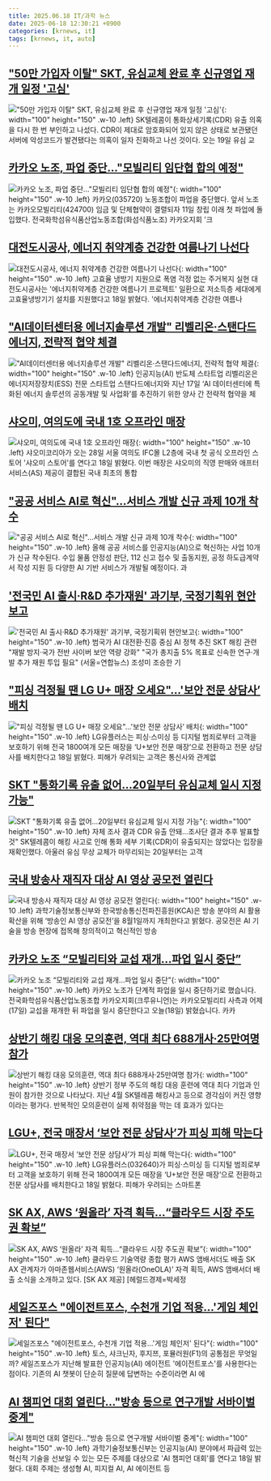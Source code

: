 ```yaml
---
title: 2025.06.18 IT/과학 뉴스
date: 2025-06-18 12:30:21 +0900
categories: [krnews, it]
tags: [krnews, it, auto]
---
```

## ["50만 가입자 이탈" SKT, 유심교체 완료 후 신규영업 재개 일정 '고심'](https://n.news.naver.com/mnews/article/015/0005145735)

!["50만 가입자 이탈" SKT, 유심교체 완료 후 신규영업 재개 일정 '고심'](https://mimgnews.pstatic.net/image/origin/015/2025/06/17/5145735.jpg?type=nf220_150){: width="100" height="150" .w-10 .left}
SK텔레콤이 통화상세기록(CDR) 유출 의혹을 다시 한 번 부인하고 나섰다. CDR이 제대로 암호화되어 있지 않은 상태로 보관됐던 서버에 악성코드가 발견됐다는 의혹이 일자 진화하고 나선 것이다. 오는 19일 유심 교

## [카카오 노조, 파업 중단…"모빌리티 임단협 합의 예정"](https://n.news.naver.com/mnews/article/421/0008317661)

![카카오 노조, 파업 중단…"모빌리티 임단협 합의 예정"](https://mimgnews.pstatic.net/image/origin/421/2025/06/18/8317661.jpg?type=nf220_150){: width="100" height="150" .w-10 .left}
카카오(035720) 노동조합이 파업을 중단했다. 앞서 노조는 카카오모빌리티(424700) 임금 및 단체협약이 결렬되자 11일 창립 이래 첫 파업에 돌입했다. 전국화학섬유식품산업노동조합(화섬식품노조) 카카오지회 '크

## [대전도시공사, 에너지 취약계층 건강한 여름나기 나선다](https://n.news.naver.com/mnews/article/629/0000399515)

![대전도시공사, 에너지 취약계층 건강한 여름나기 나선다](https://mimgnews.pstatic.net/image/origin/629/2025/06/18/399515.jpg?type=nf220_150){: width="100" height="150" .w-10 .left}
고효율 냉방기 지원으로 폭염 걱정 없는 주거복지 실현 대전도시공사는 '에너지취약계층 건강한 여름나기 프로젝트' 일환으로 저소득층 세대에게 고효율냉방기기 설치를 지원했다고 18일 밝혔다. '에너지취약계층 건강한 여름나

## ["AI데이터센터용 에너지솔루션 개발" 리벨리온·스탠다드에너지, 전략적 협약 체결](https://n.news.naver.com/mnews/article/014/0005364680)

!["AI데이터센터용 에너지솔루션 개발" 리벨리온·스탠다드에너지, 전략적 협약 체결](https://mimgnews.pstatic.net/image/origin/014/2025/06/18/5364680.jpg?type=nf220_150){: width="100" height="150" .w-10 .left}
인공지능(AI) 반도체 스타트업 리벨리온은 에너지저장장치(ESS) 전문 스타트업 스탠다드에너지와 지난 17일 ‘AI 데이터센터에 특화된 에너지 솔루션의 공동개발 및 사업화’를 추진하기 위한 양사 간 전략적 협약을 체

## [샤오미, 여의도에 국내 1호 오프라인 매장](https://n.news.naver.com/mnews/article/215/0001213121)

![샤오미, 여의도에 국내 1호 오프라인 매장](https://mimgnews.pstatic.net/image/origin/215/2025/06/18/1213121.jpg?type=nf220_150){: width="100" height="150" .w-10 .left}
샤오미코리아가 오는 28일 서울 여의도 IFC몰 L2층에 국내 첫 공식 오프라인 스토어 '샤오미 스토어'를 연다고 18일 밝혔다. 이번 매장은 샤오미의 직영 판매와 애프터서비스(AS) 제공이 결합된 국내 최초의 통합

## ["공공 서비스 AI로 혁신"…서비스 개발 신규 과제 10개 착수](https://n.news.naver.com/mnews/article/421/0008317954)

!["공공 서비스 AI로 혁신"…서비스 개발 신규 과제 10개 착수](https://mimgnews.pstatic.net/image/origin/421/2025/06/18/8317954.jpg?type=nf220_150){: width="100" height="150" .w-10 .left}
올해 공공 서비스를 인공지능(AI)으로 혁신하는 사업 10개가 신규 착수된다. 수입 물품 안정성 판단, 112 신고 접수 및 출동지원, 공정 하도급계약서 작성 지원 등 다양한 AI 기반 서비스가 개발될 예정이다. 과

## ['전국민 AI 출시·R&D 추가재원' 과기부, 국정기획위 현안보고](https://n.news.naver.com/mnews/article/001/0015455287)

!['전국민 AI 출시·R&D 추가재원' 과기부, 국정기획위 현안보고](https://mimgnews.pstatic.net/image/origin/001/2025/06/18/15455287.jpg?type=nf220_150){: width="100" height="150" .w-10 .left}
범국가 AI 대전환·진흥 중심 AI 정책 추진 SKT 해킹 관련 "재발 방지·국가 전반 사이버 보안 역량 강화" "국가 총지출 5% 목표로 신속한 연구·개발 추가 재원 투입 필요" (서울=연합뉴스) 조성미 조승한 기

## ["피싱 걱정될 땐 LG U+ 매장 오세요"…'보안 전문 상담사’ 배치](https://n.news.naver.com/mnews/article/014/0005364699)

!["피싱 걱정될 땐 LG U+ 매장 오세요"…'보안 전문 상담사’ 배치](https://mimgnews.pstatic.net/image/origin/014/2025/06/18/5364699.jpg?type=nf220_150){: width="100" height="150" .w-10 .left}
LG유플러스는 피싱·스미싱 등 디지털 범죄로부터 고객을 보호하기 위해 전국 1800여개 모든 매장을 ‘U+보안 전문 매장’으로 전환하고 전문 상담사를 배치한다고 18일 밝혔다. 피해가 우려되는 고객은 통신사와 관계없

## [SKT "통화기록 유출 없어…20일부터 유심교체 일시 지정 가능"](https://n.news.naver.com/mnews/article/001/0015453541)

![SKT "통화기록 유출 없어…20일부터 유심교체 일시 지정 가능"](https://mimgnews.pstatic.net/image/origin/001/2025/06/17/15453541.jpg?type=nf220_150){: width="100" height="150" .w-10 .left}
자체 조사 결과 CDR 유출 안돼…조사단 결과 추후 발표할 것" SK텔레콤이 해킹 사고로 인해 통화 세부 기록(CDR)이 유출되지는 않았다는 입장을 재확인했다. 아울러 유심 무상 교체가 마무리되는 20일부터는 고객

## [국내 방송사 재직자 대상 AI 영상 공모전 열린다](https://n.news.naver.com/mnews/article/092/0002378636)

![국내 방송사 재직자 대상 AI 영상 공모전 열린다](https://mimgnews.pstatic.net/image/origin/092/2025/06/18/2378636.jpg?type=nf220_150){: width="100" height="150" .w-10 .left}
과학기술정보통신부와 한국방송통신전파진흥원(KCA)은 방송 분야의 AI 활용 확산을 위해 ‘방송인 AI 영상 공모전’을 8월1일까지 개최한다고 밝혔다. 공모전은 AI 기술을 방송 현장에 접목해 창의적이고 혁신적인 방송

## [카카오 노조 “모빌리티와 교섭 재개…파업 일시 중단”](https://n.news.naver.com/mnews/article/056/0011972017)

![카카오 노조 “모빌리티와 교섭 재개…파업 일시 중단”](https://mimgnews.pstatic.net/image/origin/056/2025/06/18/11972017.jpg?type=nf220_150){: width="100" height="150" .w-10 .left}
카카오 노조가 단계적 파업을 일시 중단하기로 했습니다. 전국화학섬유식품산업노동조합 카카오지회(크루유니언)는 카카오모빌리티 사측과 어제(17일) 교섭을 재개한 뒤 파업을 일시 중단한다고 오늘(18일) 밝혔습니다. 카카

## [상반기 해킹 대응 모의훈련, 역대 최다 688개사·25만여명 참가](https://n.news.naver.com/mnews/article/008/0005209042)

![상반기 해킹 대응 모의훈련, 역대 최다 688개사·25만여명 참가](https://mimgnews.pstatic.net/image/origin/008/2025/06/18/5209042.jpg?type=nf220_150){: width="100" height="150" .w-10 .left}
상반기 정부 주도의 해킹 대응 훈련에 역대 최다 기업과 인원이 참가한 것으로 나타났다. 지난 4월 SK텔레콤 해킹사고 등으로 경각심이 커진 영향이라는 평가다. 반복적인 모의훈련이 실제 취약점을 막는 데 효과가 있다는

## [LGU+, 전국 매장서 ‘보안 전문 상담사’가 피싱 피해 막는다](https://n.news.naver.com/mnews/article/011/0004498258)

![LGU+, 전국 매장서 ‘보안 전문 상담사’가 피싱 피해 막는다](https://mimgnews.pstatic.net/image/origin/011/2025/06/18/4498258.jpg?type=nf220_150){: width="100" height="150" .w-10 .left}
LG유플러스(032640)가 피싱·스미싱 등 디지털 범죄로부터 고객을 보호하기 위해 전국 1800여개 모든 매장을 ‘U+보안 전문 매장’으로 전환하고 전문 상담사를 배치한다고 18일 밝혔다. 피해가 우려되는 스마트폰

## [SK AX, AWS ‘원올라’ 자격 획득…“클라우드 시장 주도권 확보”](https://n.news.naver.com/mnews/article/016/0002486414)

![SK AX, AWS ‘원올라’ 자격 획득…“클라우드 시장 주도권 확보”](https://mimgnews.pstatic.net/image/origin/016/2025/06/18/2486414.jpg?type=nf220_150){: width="100" height="150" .w-10 .left}
클라우드 기술역량 종합 평가 AWS 앰배서더도 배출 SK AX 관계자가 아마존웹서비스(AWS) ‘원올라(OneOLA)’ 자격 획득, AWS 앰배서더 배출 소식을 소개하고 있다. [SK AX 제공] [헤럴드경제=박세정

## [세일즈포스 "에이전트포스, 수천개 기업 적용…'게임 체인저' 된다"](https://n.news.naver.com/mnews/article/277/0005609386)

![세일즈포스 "에이전트포스, 수천개 기업 적용…'게임 체인저' 된다"](https://mimgnews.pstatic.net/image/origin/277/2025/06/18/5609386.jpg?type=nf220_150){: width="100" height="150" .w-10 .left}
토스, 샤크닌자, 후지쯔, 포뮬러원(F1)의 공통점은 무엇일까? 세일즈포스가 지난해 발표한 인공지능(AI) 에이전트 '에이전트포스'를 사용한다는 점이다. 기존의 AI 챗봇이 단순히 질문에 답변하는 수준이라면 AI 에

## [AI 챔피언 대회 열린다…"방송 등으로 연구개발 서바이벌 중계"](https://n.news.naver.com/mnews/article/001/0015456167)

![AI 챔피언 대회 열린다…"방송 등으로 연구개발 서바이벌 중계"](https://mimgnews.pstatic.net/image/origin/001/2025/06/18/15456167.jpg?type=nf220_150){: width="100" height="150" .w-10 .left}
과학기술정보통신부는 인공지능(AI) 분야에서 파급력 있는 혁신적 기술을 선보일 수 있는 모든 주제를 대상으로 'AI 챔피언 대회'를 연다고 18일 밝혔다. 대회 주제는 생성형 AI, 피지컬 AI, AI 에이전트 등

